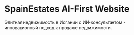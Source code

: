# SpainEstates AI-First Website

Элитная недвижимость в Испании с ИИ-консультантом - инновационный подход к продаже недвижимости.
